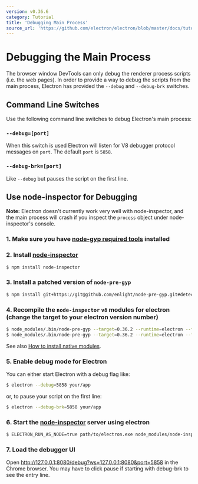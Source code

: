 ```yaml
---
version: v0.36.6
category: Tutorial
title: 'Debugging Main Process'
source_url: 'https://github.com/electron/electron/blob/master/docs/tutorial/debugging-main-process.md'
---
```


# Debugging the Main Process

The browser window DevTools can only debug the renderer process scripts (i.e.
the web pages). In order to provide a way to debug the scripts from the main
process, Electron has provided the `--debug` and `--debug-brk` switches.

## Command Line Switches

Use the following command line switches to debug Electron's main process:

### `--debug=[port]`

When this switch is used Electron will listen for V8 debugger protocol
messages on `port`. The default `port` is `5858`.

### `--debug-brk=[port]`

Like `--debug` but pauses the script on the first line.

## Use node-inspector for Debugging

__Note:__ Electron doesn't currently work very well
with node-inspector, and the main process will crash if you inspect the
`process` object under node-inspector's console.

### 1. Make sure you have [node-gyp required tools][node-gyp-required-tools] installed

### 2. Install [node-inspector][node-inspector]

```bash
$ npm install node-inspector
```

### 3. Install a patched version of `node-pre-gyp`

```bash
$ npm install git+https://git@github.com/enlight/node-pre-gyp.git#detect-electron-runtime-in-find
```

### 4. Recompile the `node-inspector` `v8` modules for electron (change the target to your electron version number)

```bash
$ node_modules/.bin/node-pre-gyp --target=0.36.2 --runtime=electron --fallback-to-build --directory node_modules/v8-debug/ --dist-url=https://atom.io/download/atom-shell reinstall
$ node_modules/.bin/node-pre-gyp --target=0.36.2 --runtime=electron --fallback-to-build --directory node_modules/v8-profiler/ --dist-url=https://atom.io/download/atom-shell reinstall
```

See also [How to install native modules](how-to-install-native-modules).

### 5. Enable debug mode for Electron

You can either start Electron with a debug flag like:

```bash
$ electron --debug=5858 your/app
```

or, to pause your script on the first line:

```bash
$ electron --debug-brk=5858 your/app
```

### 6. Start the [node-inspector][node-inspector] server using electron

```bash
$ ELECTRON_RUN_AS_NODE=true path/to/electron.exe node_modules/node-inspector/bin/inspector.js
```

### 7. Load the debugger UI

Open http://127.0.0.1:8080/debug?ws=127.0.0.1:8080&port=5858 in the Chrome browser. You may have to click pause if starting with debug-brk to see the entry line.

[node-inspector]: https://github.com/node-inspector/node-inspector
[node-gyp-required-tools]: https://github.com/nodejs/node-gyp#installation
[how-to-install-native-modules]: http://electron.atom.io/docs/v0.36.6/tutorial/using-native-node-modules#how-to-install-native-modules

